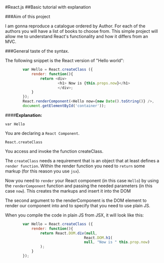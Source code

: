 #React.js
##Basic tutorial with explanation


###Aim of this project

I am gonna reproduce a catalogue ordered by Author. For each of the authors you will have a list of books to choose from. This simple project will allow me to understand React's functionality and how it differs from an MVC.


###General taste of the syntax.

The following snippet is the React version of "Hello world":

```javascript
		var Hello = React.createClass ({
			render: function(){
				return <div>
						<h1> Now is {this.props.now}</h1>
						</div>;
			}
		});
		React.renderComponent(<Hello now={new Date().toString()} />,
		document.getElementById('container'));

```

####**Explanation:**

```
var Hello

```

You are declaring a ```React Component```.

```
React.createClass
```
You access and invoke the function createClass.

The ```createClass``` needs a requirement that is an object that at least defines a ```render function```.
Within the render function you need to ```return``` some markup (for this reason you use ```jsx```).

Now you need to ```render``` your React component (in this case ```Hello```) by using the ```renderComponent```
function and passing the needed parameters (in this case ```now```).
This creates the markups and insert it into the DOM

The second argument to the renderComponent is the DOM element to render our component into and to specify that you need to use plain JS.

When you compile the code in plain JS from JSX, it will look like this:

```javascript
		var Hello = React.createClass ({
			render: function(){
				return React.DOM.div(null, 
									React.DOM.h1(
									null, "Now is " this.prop.now)
				);
			}
		});

```

